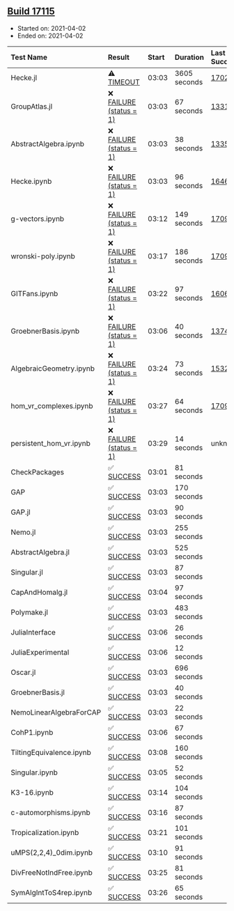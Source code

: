 ## [Build 17115](https://oscarci.mathematik.uni-kl.de/job/oscar/17115/)

* Started on: 2021-04-02
* Ended on: 2021-04-02

| Test Name    | Result | Start | Duration | Last Success | First Failure |
|:-------------|:-------|:------|:---------|:-------------|:--------------|
| Hecke.jl | ⚠ [TIMEOUT](https://oscarci.mathematik.uni-kl.de/job/oscar/17115/artifact/logs/build-17115/Hecke.jl.log) | 03:03 | 3605 seconds | [17022](https://oscarci.mathematik.uni-kl.de/job/oscar/17022/) | [17023](https://oscarci.mathematik.uni-kl.de/job/oscar/17023/) |
| GroupAtlas.jl | ❌ [FAILURE (status = 1)](https://oscarci.mathematik.uni-kl.de/job/oscar/17115/artifact/logs/build-17115/GroupAtlas.jl.log) | 03:03 | 67 seconds | [13311](https://oscarci.mathematik.uni-kl.de/job/oscar/13311/) | [13312](https://oscarci.mathematik.uni-kl.de/job/oscar/13312/) |
| AbstractAlgebra.ipynb | ❌ [FAILURE (status = 1)](https://oscarci.mathematik.uni-kl.de/job/oscar/17115/artifact/logs/build-17115/AbstractAlgebra.ipynb.log) | 03:03 | 38 seconds | [13355](https://oscarci.mathematik.uni-kl.de/job/oscar/13355/) | [13356](https://oscarci.mathematik.uni-kl.de/job/oscar/13356/) |
| Hecke.ipynb | ❌ [FAILURE (status = 1)](https://oscarci.mathematik.uni-kl.de/job/oscar/17115/artifact/logs/build-17115/Hecke.ipynb.log) | 03:03 | 96 seconds | [16463](https://oscarci.mathematik.uni-kl.de/job/oscar/16463/) | [16464](https://oscarci.mathematik.uni-kl.de/job/oscar/16464/) |
| g-vectors.ipynb | ❌ [FAILURE (status = 1)](https://oscarci.mathematik.uni-kl.de/job/oscar/17115/artifact/logs/build-17115/g-vectors.ipynb.log) | 03:12 | 149 seconds | [17099](https://oscarci.mathematik.uni-kl.de/job/oscar/17099/) | [17100](https://oscarci.mathematik.uni-kl.de/job/oscar/17100/) |
| wronski-poly.ipynb | ❌ [FAILURE (status = 1)](https://oscarci.mathematik.uni-kl.de/job/oscar/17115/artifact/logs/build-17115/wronski-poly.ipynb.log) | 03:17 | 186 seconds | [17098](https://oscarci.mathematik.uni-kl.de/job/oscar/17098/) | [17099](https://oscarci.mathematik.uni-kl.de/job/oscar/17099/) |
| GITFans.ipynb | ❌ [FAILURE (status = 1)](https://oscarci.mathematik.uni-kl.de/job/oscar/17115/artifact/logs/build-17115/GITFans.ipynb.log) | 03:22 | 97 seconds | [16068](https://oscarci.mathematik.uni-kl.de/job/oscar/16068/) | [16069](https://oscarci.mathematik.uni-kl.de/job/oscar/16069/) |
| GroebnerBasis.ipynb | ❌ [FAILURE (status = 1)](https://oscarci.mathematik.uni-kl.de/job/oscar/17115/artifact/logs/build-17115/GroebnerBasis.ipynb.log) | 03:06 | 40 seconds | [13748](https://oscarci.mathematik.uni-kl.de/job/oscar/13748/) | [13749](https://oscarci.mathematik.uni-kl.de/job/oscar/13749/) |
| AlgebraicGeometry.ipynb | ❌ [FAILURE (status = 1)](https://oscarci.mathematik.uni-kl.de/job/oscar/17115/artifact/logs/build-17115/AlgebraicGeometry.ipynb.log) | 03:24 | 73 seconds | [15322](https://oscarci.mathematik.uni-kl.de/job/oscar/15322/) | [15323](https://oscarci.mathematik.uni-kl.de/job/oscar/15323/) |
| hom_vr_complexes.ipynb | ❌ [FAILURE (status = 1)](https://oscarci.mathematik.uni-kl.de/job/oscar/17115/artifact/logs/build-17115/hom_vr_complexes.ipynb.log) | 03:27 | 64 seconds | [17099](https://oscarci.mathematik.uni-kl.de/job/oscar/17099/) | [17100](https://oscarci.mathematik.uni-kl.de/job/oscar/17100/) |
| persistent_hom_vr.ipynb | ❌ [FAILURE (status = 1)](https://oscarci.mathematik.uni-kl.de/job/oscar/17115/artifact/logs/build-17115/persistent_hom_vr.ipynb.log) | 03:29 | 14 seconds | unknown | unknown |
| CheckPackages | ✅ [SUCCESS](https://oscarci.mathematik.uni-kl.de/job/oscar/17115/artifact/logs/build-17115/CheckPackages.log) | 03:01 | 81 seconds |  |  |
| GAP | ✅ [SUCCESS](https://oscarci.mathematik.uni-kl.de/job/oscar/17115/artifact/logs/build-17115/GAP.log) | 03:03 | 170 seconds |  |  |
| GAP.jl | ✅ [SUCCESS](https://oscarci.mathematik.uni-kl.de/job/oscar/17115/artifact/logs/build-17115/GAP.jl.log) | 03:03 | 90 seconds |  |  |
| Nemo.jl | ✅ [SUCCESS](https://oscarci.mathematik.uni-kl.de/job/oscar/17115/artifact/logs/build-17115/Nemo.jl.log) | 03:03 | 255 seconds |  |  |
| AbstractAlgebra.jl | ✅ [SUCCESS](https://oscarci.mathematik.uni-kl.de/job/oscar/17115/artifact/logs/build-17115/AbstractAlgebra.jl.log) | 03:03 | 525 seconds |  |  |
| Singular.jl | ✅ [SUCCESS](https://oscarci.mathematik.uni-kl.de/job/oscar/17115/artifact/logs/build-17115/Singular.jl.log) | 03:03 | 87 seconds |  |  |
| CapAndHomalg.jl | ✅ [SUCCESS](https://oscarci.mathematik.uni-kl.de/job/oscar/17115/artifact/logs/build-17115/CapAndHomalg.jl.log) | 03:04 | 97 seconds |  |  |
| Polymake.jl | ✅ [SUCCESS](https://oscarci.mathematik.uni-kl.de/job/oscar/17115/artifact/logs/build-17115/Polymake.jl.log) | 03:03 | 483 seconds |  |  |
| JuliaInterface | ✅ [SUCCESS](https://oscarci.mathematik.uni-kl.de/job/oscar/17115/artifact/logs/build-17115/JuliaInterface.log) | 03:06 | 26 seconds |  |  |
| JuliaExperimental | ✅ [SUCCESS](https://oscarci.mathematik.uni-kl.de/job/oscar/17115/artifact/logs/build-17115/JuliaExperimental.log) | 03:06 | 12 seconds |  |  |
| Oscar.jl | ✅ [SUCCESS](https://oscarci.mathematik.uni-kl.de/job/oscar/17115/artifact/logs/build-17115/Oscar.jl.log) | 03:03 | 696 seconds |  |  |
| GroebnerBasis.jl | ✅ [SUCCESS](https://oscarci.mathematik.uni-kl.de/job/oscar/17115/artifact/logs/build-17115/GroebnerBasis.jl.log) | 03:03 | 40 seconds |  |  |
| NemoLinearAlgebraForCAP | ✅ [SUCCESS](https://oscarci.mathematik.uni-kl.de/job/oscar/17115/artifact/logs/build-17115/NemoLinearAlgebraForCAP.log) | 03:03 | 22 seconds |  |  |
| CohP1.ipynb | ✅ [SUCCESS](https://oscarci.mathematik.uni-kl.de/job/oscar/17115/artifact/logs/build-17115/CohP1.ipynb.log) | 03:06 | 67 seconds |  |  |
| TiltingEquivalence.ipynb | ✅ [SUCCESS](https://oscarci.mathematik.uni-kl.de/job/oscar/17115/artifact/logs/build-17115/TiltingEquivalence.ipynb.log) | 03:08 | 160 seconds |  |  |
| Singular.ipynb | ✅ [SUCCESS](https://oscarci.mathematik.uni-kl.de/job/oscar/17115/artifact/logs/build-17115/Singular.ipynb.log) | 03:05 | 52 seconds |  |  |
| K3-16.ipynb | ✅ [SUCCESS](https://oscarci.mathematik.uni-kl.de/job/oscar/17115/artifact/logs/build-17115/K3-16.ipynb.log) | 03:14 | 104 seconds |  |  |
| c-automorphisms.ipynb | ✅ [SUCCESS](https://oscarci.mathematik.uni-kl.de/job/oscar/17115/artifact/logs/build-17115/c-automorphisms.ipynb.log) | 03:16 | 87 seconds |  |  |
| Tropicalization.ipynb | ✅ [SUCCESS](https://oscarci.mathematik.uni-kl.de/job/oscar/17115/artifact/logs/build-17115/Tropicalization.ipynb.log) | 03:21 | 101 seconds |  |  |
| uMPS(2,2,4)_0dim.ipynb | ✅ [SUCCESS](https://oscarci.mathematik.uni-kl.de/job/oscar/17115/artifact/logs/build-17115/uMPS-2-2-4-_0dim.ipynb.log) | 03:10 | 91 seconds |  |  |
| DivFreeNotIndFree.ipynb | ✅ [SUCCESS](https://oscarci.mathematik.uni-kl.de/job/oscar/17115/artifact/logs/build-17115/DivFreeNotIndFree.ipynb.log) | 03:25 | 81 seconds |  |  |
| SymAlgIntToS4rep.ipynb | ✅ [SUCCESS](https://oscarci.mathematik.uni-kl.de/job/oscar/17115/artifact/logs/build-17115/SymAlgIntToS4rep.ipynb.log) | 03:26 | 65 seconds |  |  |
